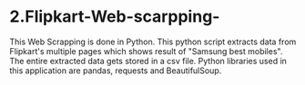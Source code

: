 # 2.Flipkart-Web-scarpping-
This Web Scrapping is done in Python. This python script extracts data from Flipkart's multiple pages which shows result of "Samsung best mobiles". The entire extracted data gets stored in a csv file. Python libraries used in this application are pandas, requests and BeautifulSoup.
